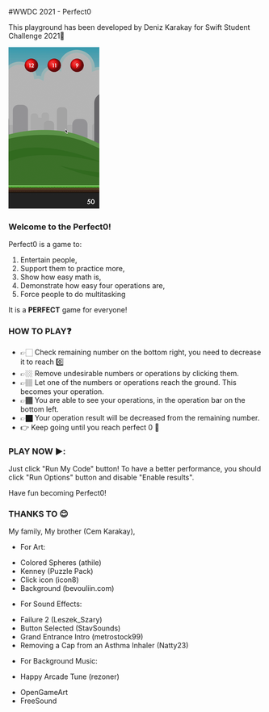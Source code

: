 #WWDC 2021 - Perfect0

This playground has been developed by Deniz Karakay for Swift Student Challenge 2021🎉

![](screenshot.png)

### Welcome to the Perfect0!
 
Perfect0 is a game to:

1.  Entertain people,
2.  Support them to practice more,
3.  Show how easy math is,
4.  Demonstrate how easy four operations are,
5.  Force people to do multitasking
 
It is a **PERFECT** game for everyone!
 
###  HOW TO PLAY❓
*  👉🏻 Check remaining number on the bottom right, you need to decrease it to reach 0️⃣
*  👉🏼 Remove undesirable numbers or operations by clicking them.
* 👉🏽 Let one of the numbers or operations reach the ground. This becomes your operation.
* 👉🏾 You are able to see your operations, in the operation bar on the bottom left.
* 👉🏿 Your operation result will be decreased from the remaining number.
* 👉 Keep going until you reach perfect 0 🎉
 
###  PLAY NOW ▶️:
 Just click "Run My Code" button!
 To have a better performance, you should click "Run Options" button and disable "Enable results". 
 
 Have fun becoming Perfect0! 
 
###  THANKS TO 😊 
 My family,
 My brother (Cem Karakay),
 
*  For Art:
 - Colored Spheres (athile)
 - Kenney (Puzzle Pack)
 - Click icon (icon8)
 - Background (bevouliin.com)
 
*  For Sound Effects:
 - Failure 2 (Leszek_Szary)
 - Button Selected (StavSounds)
 - Grand Entrance Intro (metrostock99)
 - Removing a Cap from an Asthma Inhaler (Natty23)
 
*  For Background Music:
 - Happy Arcade Tune (rezoner)

*  OpenGameArt
*  FreeSound
 
 